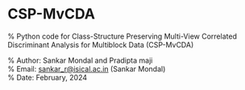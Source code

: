 # CSP-MvCDA
% Python code for Class-Structure Preserving Multi-View Correlated Discriminant Analysis for Multiblock Data (CSP-MvCDA)

% Author: Sankar Mondal and Pradipta maji                                               
% Email: sankar_r@isical.ac.in (Sankar Mondal)                                                     
% Date: February, 2024                                                                                                                               
